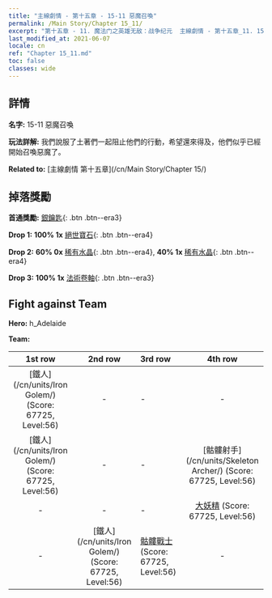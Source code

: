 ```yaml
---
title: "主線劇情 - 第十五章 - 15-11 惡魔召喚"
permalink: /Main Story/Chapter 15_11/
excerpt: "第十五章 - 11. 魔法门之英雄无敌：战争纪元  主線劇情 - 第十五章_11. 15-11 惡魔召喚"
last_modified_at: 2021-06-07
locale: cn
ref: "Chapter 15_11.md"
toc: false
classes: wide
---
```


## 詳情

 **名字:** 15-11 惡魔召喚

 **玩法詳解:** 我們說服了土著們一起阻止他們的行動，希望還來得及，他們似乎已經開始召喚惡魔了。

 **Related to:** [主線劇情 第十五章](/cn/Main Story/Chapter 15/)

## 掉落獎勵

 **首通獎勵:** [銀鑰匙](/cn/Items/con_693/){: .btn .btn--era3}

 **Drop 1:** **100% 1x** [絕世寶石](/cn/Items/mat_51/){: .btn .btn--era4}

 **Drop 2:** **60% 0x** [稀有水晶](/cn/Items/mat_45/){: .btn .btn--era4}, **40% 1x** [稀有水晶](/cn/Items/mat_45/){: .btn .btn--era4}

 **Drop 3:** **100% 1x** [法術卷軸](/cn/Items/con_694/){: .btn .btn--era3}


## Fight against Team
 **Hero:** h_Adelaide

 **Team:**


  | 1st row | 2nd row | 3rd row | 4th row |
  |:----:|:----:|:----|:----:|
  | [鐵人](/cn/units/Iron Golem/) (Score: 67725, Level:56)  | - | - | - |
  | [鐵人](/cn/units/Iron Golem/) (Score: 67725, Level:56)  | - | - | [骷髏射手](/cn/units/Skeleton Archer/) (Score: 67725, Level:56)  |
  | - | - | - | [大妖精](/cn/units/Gremlin/) (Score: 67725, Level:56)  |
  | - | [鐵人](/cn/units/Iron Golem/) (Score: 67725, Level:56)  | [骷髏戰士](/cn/units/Skeleton/) (Score: 67725, Level:56)  | - |


